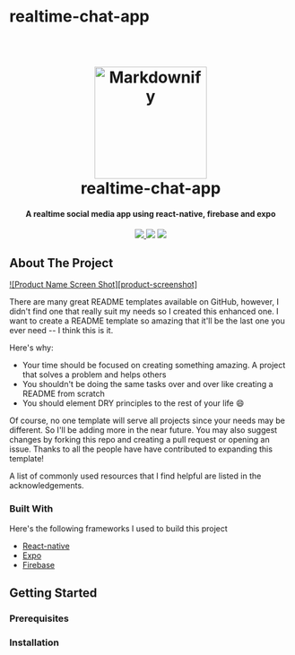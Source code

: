 ﻿# realtime-chat-app
 <h1 align="center">
  <br>
  <a href="https://cdn0.iconfinder.com/data"><img src="https://cdn0.iconfinder.com/data/icons/social-messaging-ui-color-and-lines-1/2/12-512.png" alt="Markdownify" width="200"></a>
  <br>
  realtime-chat-app
  <br>
</h1>
<h4 align="center">A realtime social media app using react-native, firebase and expo </h4>
<p align="center">
   <a href="https://img.shields.io">
    <img src="https://img.shields.io/badge/react--native-mobile-blue">
  </a>
   <a href="https://img.shields.io/badge"><img src="https://img.shields.io/badge/firebase-firebase--tools-orange"></a>
  <a href="https://img.shields.io">
    <img src="https://img.shields.io/badge/expo--platform-native-blue">
  </a>
 </p>
 
<!-- ABOUT THE PROJECT -->
## About The Project

[![Product Name Screen Shot][product-screenshot]](https://example.com)

There are many great README templates available on GitHub, however, I didn't find one that really suit my needs so I created this enhanced one. I want to create a README template so amazing that it'll be the last one you ever need -- I think this is it.

Here's why:
* Your time should be focused on creating something amazing. A project that solves a problem and helps others
* You shouldn't be doing the same tasks over and over like creating a README from scratch
* You should element DRY principles to the rest of your life :smile:

Of course, no one template will serve all projects since your needs may be different. So I'll be adding more in the near future. You may also suggest changes by forking this repo and creating a pull request or opening an issue. Thanks to all the people have have contributed to expanding this template!

A list of commonly used resources that I find helpful are listed in the acknowledgements.

### Built With

Here's the following frameworks I used to build this project
* [React-native](https://reactnative.dev)
* [Expo](https://expo.io/)
* [Firebase](https://firebase.google.com)

<!-- GETTING STARTED -->
## Getting Started


### Prerequisites

### Installation









